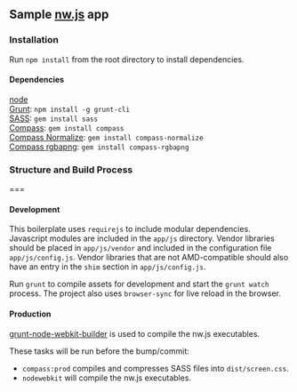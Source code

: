 ## Sample [nw.js](http://nwjs.io) app

### Installation
Run `npm install` from the root directory to install dependencies.

#### Dependencies
[node](http://nodejs.org)  
[Grunt](http://gruntjs.com): `npm install -g grunt-cli`  
[SASS](http://sass-lang.com/): `gem install sass`  
[Compass](http://compass-style.org/): `gem install compass`  
[Compass Normalize](https://github.com/ksmandersen/compass-normalize): `gem install compass-normalize`  
[Compass rgbapng](https://github.com/aaronrussell/compass-rgbapng): `gem install compass-rgbapng` 

### Structure and Build Process
===
#### Development
This boilerplate uses `requirejs` to include modular dependencies. Javascript modules are included in the `app/js` directory. Vendor libraries should be placed in `app/js/vendor` and included in the configuration file `app/js/config.js`. Vendor libraries that are not AMD-compatible should also have an entry in the `shim` section in `app/js/config.js`.

Run `grunt` to compile assets for development and start the `grunt watch` process. The project also uses `browser-sync` for live reload in the browser.

#### Production
[grunt-node-webkit-builder](https://github.com/mllrsohn/grunt-node-webkit-builder) is used to compile the nw.js executables.

These tasks will be run before the bump/commit:
 * `compass:prod` compiles and compresses SASS files into `dist/screen.css`.
 * `nodewebkit` will compile the nw.js executables.